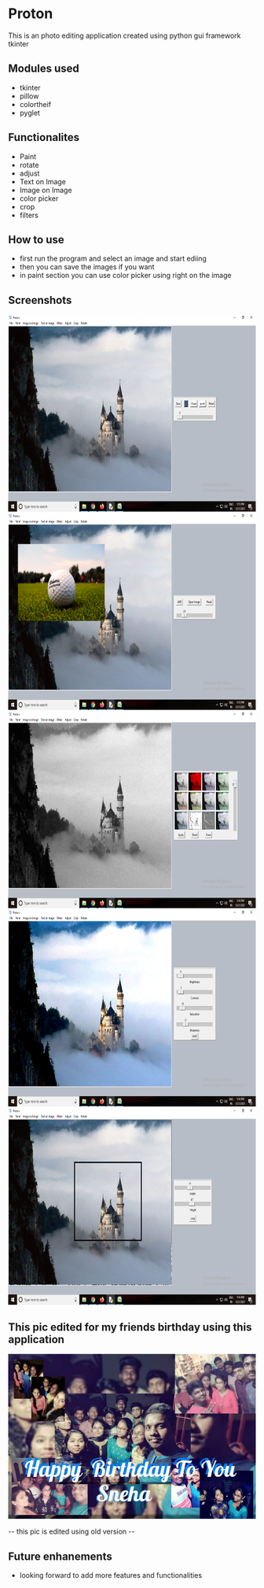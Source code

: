 # Proton


This is an photo editing application created using python gui framework tkinter 

## Modules used

- tkinter
- pillow
- colortheif
- pyglet

## Functionalites

- Paint
- rotate
- adjust
- Text on Image
- Image on Image
- color picker
- crop
- filters

## How to use

- first run the program and select an image and start ediing
- then you can save the images if you want
- in paint section you can use color picker using right on the image

## Screenshots

<img src="screenshos/Screenshot (168).png" width="800px" height="400px">
<img src="screenshos/Screenshot (169).png" width="800px" height="400px">
<img src="screenshos/Screenshot (170).png" width="800px" height="400px">
<img src="screenshos/Screenshot (171).png" width="800px" height="400px">
<img src="screenshos/Screenshot (172).png" width="800px" height="400px">

## This pic edited for my friends birthday using this application

<img src="screenshos/IMG-20200831-WA0004.jpg" >
 
 -- this pic is edited using old version --
 
 ## Future enhanements 
 
 - looking forward to add more features and functionalities



